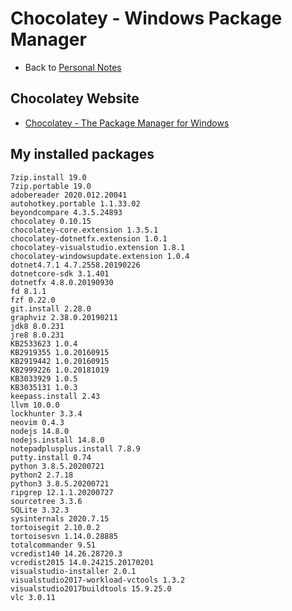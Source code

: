 # Chocolatey - Windows Package Manager

- Back to [Personal Notes](README.md)

## Chocolatey Website

- [Chocolatey - The Package Manager for Windows](https://chocolatey.org/)

## My installed packages

    7zip.install 19.0
    7zip.portable 19.0
    adobereader 2020.012.20041
    autohotkey.portable 1.1.33.02
    beyondcompare 4.3.5.24893
    chocolatey 0.10.15
    chocolatey-core.extension 1.3.5.1
    chocolatey-dotnetfx.extension 1.0.1
    chocolatey-visualstudio.extension 1.8.1
    chocolatey-windowsupdate.extension 1.0.4
    dotnet4.7.1 4.7.2558.20190226
    dotnetcore-sdk 3.1.401
    dotnetfx 4.8.0.20190930
    fd 8.1.1
    fzf 0.22.0
    git.install 2.28.0
    graphviz 2.38.0.20190211
    jdk8 8.0.231
    jre8 8.0.231
    KB2533623 1.0.4
    KB2919355 1.0.20160915
    KB2919442 1.0.20160915
    KB2999226 1.0.20181019
    KB3033929 1.0.5
    KB3035131 1.0.3
    keepass.install 2.43
    llvm 10.0.0
    lockhunter 3.3.4
    neovim 0.4.3
    nodejs 14.8.0
    nodejs.install 14.8.0
    notepadplusplus.install 7.8.9
    putty.install 0.74
    python 3.8.5.20200721
    python2 2.7.18
    python3 3.8.5.20200721
    ripgrep 12.1.1.20200727
    sourcetree 3.3.6
    SQLite 3.32.3
    sysinternals 2020.7.15
    tortoisegit 2.10.0.2
    tortoisesvn 1.14.0.28885
    totalcommander 9.51
    vcredist140 14.26.28720.3
    vcredist2015 14.0.24215.20170201
    visualstudio-installer 2.0.1
    visualstudio2017-workload-vctools 1.3.2
    visualstudio2017buildtools 15.9.25.0
    vlc 3.0.11
